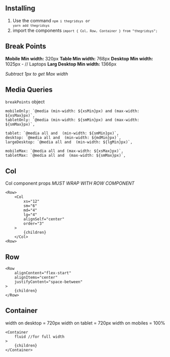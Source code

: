 ## Installing
1. Use the command 
<code>``npm i thegridsys`` or ``yarn add thegridsys``</code>
2. import the components
<code>```import { Col, Row, Container } from "thegridsys";```</code>


## Break Points
**Mobile Min width:** 320px
**Table Min width:** 768px
**Desktop Min width:** 1025px  - // Laptops
**Larg Desktop Min width:** 1366px

*Subtract 1px to get Max width*

## Media Queries
`breakPoints` object
```
mobileOnly: `@media (min-width: ${xsMin}px) and (max-width: ${xsMax}px)`,
tabletOnly: `@media (min-width: ${smMin}px) and (max-width: ${smMax}px)`,

tablet: `@media all and  (min-width: ${smMin}px)`,
desktop: `@media all and  (min-width: ${mdMin}px)`,
largeDesktop: `@media all and  (min-width: ${lgMin}px)`,

mobileMax: `@media all and (max-width: ${xsMax}px)`,
tabletMax: `@media all and  (max-width: ${smMax}px)`,
```
## Col
Col component props *MUST WRAP WITH ROW COMPONENT*
```
<Row>
    <Col
        xs="12"
        sm="6" 
        md="4" 
        lg="4" 
        alignSelf="center" 
        order="3"
    >
        {children}
    </Col>
<Row>
```

## Row

```
<Row
    alignContent="flex-start"
    alignItems="center"
    justifyContent="space-between"
>
    {children}
</Row>
```

## Container
width on desktop = 720px
width on tablet = 720px
width on mobiles = 100%
```
<Container
    fluid //for full width
>
    {children}
</Container>
```